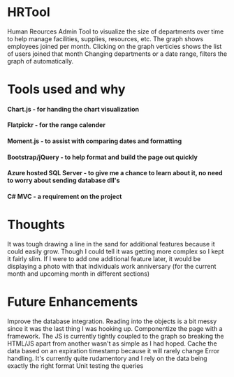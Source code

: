 # HRTool
 
 Human Reources Admin Tool to visualize the size of departments over time to help manage facilities, supplies, resources, etc.
 The graph shows employees joined per month. Clicking on the graph verticies shows the list of users joined that month
 Changing departments or a date range, filters the graph of automatically.

# Tools used and why

 #### Chart.js - for handing the chart visualization
 #### Flatpickr - for the range calender
 #### Moment.js - to assist with comparing dates and formatting
 #### Bootstrap/jQuery - to help format and build the page out quickly
 #### Azure hosted SQL Server - to give me a chance to learn about it, no need to worry about sending database dll's 
 #### C# MVC - a requirement on the project

# Thoughts
 It was tough drawing a line in the sand for additional features because it could easily grow. Though I could tell it was getting more complex so I kept it fairly slim.
 If I were to add one additional feature later, it would be displaying a photo with that individuals work anniversary (for the current month and upcoming month in different sections)

# Future Enhancements
 Improve the database integration. Reading into the objects is a bit messy since it was the last thing I was hooking up.
 Componentize the page with a framework. The JS is currently tightly coupled to the graph so breaking the HTML/JS apart from another wasn't as simple as I had hoped. 
 Cache the data based on an expiration timestamp because it will rarely change
 Error handling. It's currently quite rudamentory and I rely on the data being exactly the right format
 Unit testing the queries
